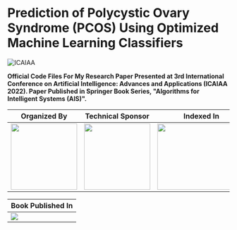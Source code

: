 # Prediction of Polycystic Ovary Syndrome (PCOS) Using Optimized Machine Learning Classifiers

![ICAIAA](https://github.com/aryashah2k/Prediction-Of-PCOS-Using-Optimized-ML-Classifiers/blob/main/assets/ICAIAA.PNG)

**Official Code Files For My Research Paper Presented at 3rd International Conference on Artificial Intelligence: Advances and Applications (ICAIAA 2022). Paper Published in Springer Book Series, "Algorithms for Intelligent Systems (AIS)".**

|Organized By|Technical Sponsor|Indexed In|Publisher|
|------------|-----------------|----------|---------|
|<img src="https://github.com/aryashah2k/Prediction-Of-PCOS-Using-Optimized-ML-Classifiers/blob/main/assets/OC.PNG" height="150px" width="150px">|<img src="https://github.com/aryashah2k/Prediction-Of-PCOS-Using-Optimized-ML-Classifiers/blob/main/assets/SCRS.PNG" height="150px" width="150px">|<img src="https://github.com/aryashah2k/Prediction-Of-PCOS-Using-Optimized-ML-Classifiers/blob/main/assets/zbmath.PNG" height="150px" width="200px">|<img src="https://github.com/aryashah2k/Prediction-Of-PCOS-Using-Optimized-ML-Classifiers/blob/main/assets/Springer.PNG" height="150px" width="200px">|

|Book Published In|
|-----------------|
|<img src="https://github.com/aryashah2k/Prediction-Of-PCOS-Using-Optimized-ML-Classifiers/blob/main/assets/AIS.PNG">|
